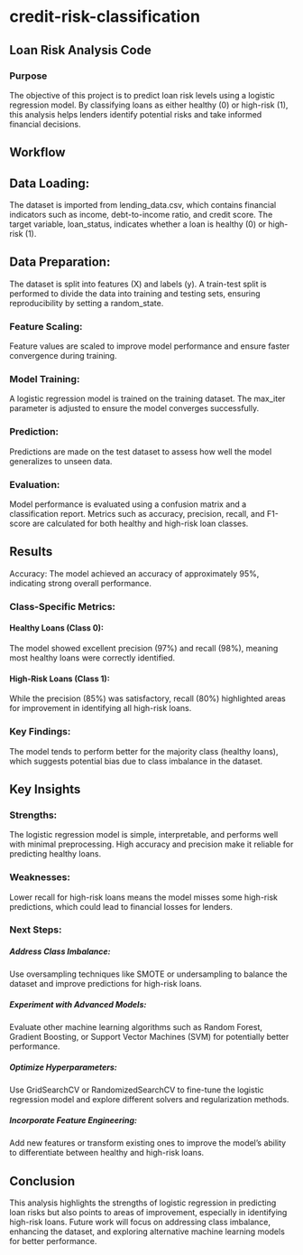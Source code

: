 # credit-risk-classification
## Loan Risk Analysis Code
### Purpose
The objective of this project is to predict loan risk levels using a logistic regression model. By classifying loans as either healthy (0) or high-risk (1), this analysis helps lenders identify potential risks and take informed financial decisions.

## Workflow
## Data Loading:

The dataset is imported from lending_data.csv, which contains financial indicators such as income, debt-to-income ratio, and credit score.
The target variable, loan_status, indicates whether a loan is healthy (0) or high-risk (1).

## Data Preparation:
The dataset is split into features (X) and labels (y).
A train-test split is performed to divide the data into training and testing sets, ensuring reproducibility by setting a random_state.

### Feature Scaling:
Feature values are scaled to improve model performance and ensure faster convergence during training.

### Model Training:
A logistic regression model is trained on the training dataset. The max_iter parameter is adjusted to ensure the model converges successfully.

### Prediction:
Predictions are made on the test dataset to assess how well the model generalizes to unseen data.

### Evaluation:
Model performance is evaluated using a confusion matrix and a classification report. Metrics such as accuracy, precision, recall, and F1-score are calculated for both healthy and high-risk loan classes.

## Results
Accuracy: The model achieved an accuracy of approximately 95%, indicating strong overall performance.
### Class-Specific Metrics:

#### Healthy Loans (Class 0): 
The model showed excellent precision (97%) and recall (98%), meaning most healthy loans were correctly identified.
#### High-Risk Loans (Class 1): 
While the precision (85%) was satisfactory, recall (80%) highlighted areas for improvement in identifying all high-risk loans.

### Key Findings:
The model tends to perform better for the majority class (healthy loans), which suggests potential bias due to class imbalance in the dataset.

## Key Insights
### Strengths:
The logistic regression model is simple, interpretable, and performs well with minimal preprocessing.
High accuracy and precision make it reliable for predicting healthy loans.
### Weaknesses:
Lower recall for high-risk loans means the model misses some high-risk predictions, which could lead to financial losses for lenders.

### Next Steps:
##### Address Class Imbalance:
Use oversampling techniques like SMOTE or undersampling to balance the dataset and improve predictions for high-risk loans.
##### Experiment with Advanced Models:
Evaluate other machine learning algorithms such as Random Forest, Gradient Boosting, or Support Vector Machines (SVM) for potentially better performance.
##### Optimize Hyperparameters:
Use GridSearchCV or RandomizedSearchCV to fine-tune the logistic regression model and explore different solvers and regularization methods.
##### Incorporate Feature Engineering:
Add new features or transform existing ones to improve the model’s ability to differentiate between healthy and high-risk loans.
## Conclusion
This analysis highlights the strengths of logistic regression in predicting loan risks but also points to areas of improvement, especially in identifying high-risk loans. Future work will focus on addressing class imbalance, enhancing the dataset, and exploring alternative machine learning models for better performance.

